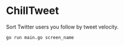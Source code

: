 # ChillTweet

Sort Twitter users you follow by tweet velocity.

```bash
go run main.go screen_name
```

